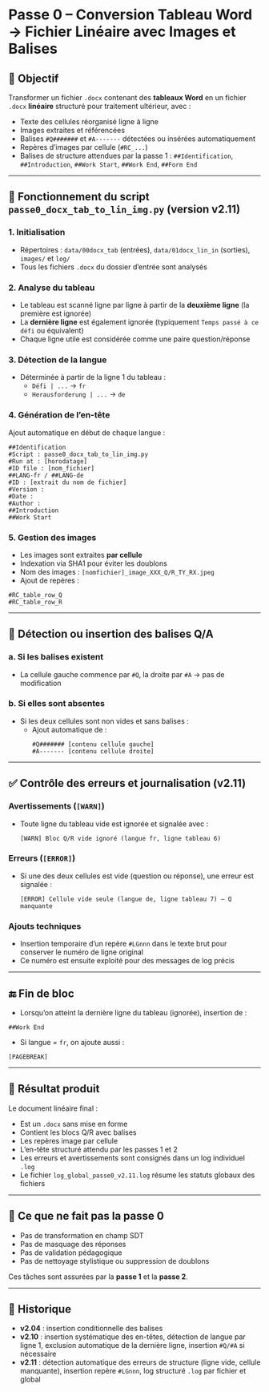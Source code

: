 # Passe 0 – Conversion Tableau Word → Fichier Linéaire avec Images et Balises

## 🎯 Objectif
Transformer un fichier `.docx` contenant des **tableaux Word** en un fichier `.docx` **linéaire** structuré pour traitement ultérieur, avec :
- Texte des cellules réorganisé ligne à ligne
- Images extraites et référencées
- Balises `#Q#######` et `#A-------` détectées ou insérées automatiquement
- Repères d’images par cellule (`#RC_...`)
- Balises de structure attendues par la passe 1 : `##Identification`, `##Introduction`, `##Work Start`, `##Work End`, `##Form End`

---

## 🧠 Fonctionnement du script `passe0_docx_tab_to_lin_img.py` (version v2.11)

### 1. Initialisation
- Répertoires : `data/00docx_tab` (entrées), `data/01docx_lin_in` (sorties), `images/` et `log/`
- Tous les fichiers `.docx` du dossier d’entrée sont analysés

### 2. Analyse du tableau
- Le tableau est scanné ligne par ligne à partir de la **deuxième ligne** (la première est ignorée)
- La **dernière ligne** est également ignorée (typiquement `Temps passé à ce défi` ou équivalent)
- Chaque ligne utile est considérée comme une paire question/réponse

### 3. Détection de la langue
- Déterminée à partir de la ligne 1 du tableau :
  - `Défi | ...` → `fr`
  - `Herausforderung | ...` → `de`

### 4. Génération de l’en-tête
Ajout automatique en début de chaque langue :
```
##Identification
#Script : passe0_docx_tab_to_lin_img.py
#Run at : [horodatage]
#ID file : [nom_fichier]
##LANG-fr / ##LANG-de
#ID : [extrait du nom de fichier]
#Version :
#Date :
#Author :
##Introduction
##Work Start
```

### 5. Gestion des images
- Les images sont extraites **par cellule**
- Indexation via SHA1 pour éviter les doublons
- Nom des images : `[nomfichier]_image_XXX_Q/R_TY_RX.jpeg`
- Ajout de repères :
```
#RC_table_row_Q
#RC_table_row_R
```

---

## 🧩 Détection ou insertion des balises Q/A

### a. Si les balises existent
- La cellule gauche commence par `#Q`, la droite par `#A` → pas de modification

### b. Si elles sont absentes
- Si les deux cellules sont non vides et sans balises :
  - Ajout automatique de :
    ```
    #Q####### [contenu cellule gauche]
    #A------- [contenu cellule droite]
    ```

---

## ✅ Contrôle des erreurs et journalisation (v2.11)

### Avertissements (`[WARN]`)
- Toute ligne du tableau vide est ignorée et signalée avec :
  ```
  [WARN] Bloc Q/R vide ignoré (langue fr, ligne tableau 6)
  ```

### Erreurs (`[ERROR]`)
- Si une des deux cellules est vide (question ou réponse), une erreur est signalée :
  ```
  [ERROR] Cellule vide seule (langue de, ligne tableau 7) — Q manquante
  ```

### Ajouts techniques
- Insertion temporaire d’un repère `#LGnnn` dans le texte brut pour conserver le numéro de ligne original
- Ce numéro est ensuite exploité pour des messages de log précis

---

## 🔚 Fin de bloc
- Lorsqu’on atteint la dernière ligne du tableau (ignorée), insertion de :
```
##Work End
```
- Si langue = `fr`, on ajoute aussi :
```
[PAGEBREAK]
```

---

## 🧼 Résultat produit
Le document linéaire final :
- Est un `.docx` sans mise en forme
- Contient les blocs Q/R avec balises
- Les repères image par cellule
- L’en-tête structuré attendu par les passes 1 et 2
- Les erreurs et avertissements sont consignés dans un log individuel `.log`
- Le fichier `log_global_passe0_v2.11.log` résume les statuts globaux des fichiers

---

## 🚫 Ce que **ne fait pas** la passe 0
- Pas de transformation en champ SDT
- Pas de masquage des réponses
- Pas de validation pédagogique
- Pas de nettoyage stylistique ou suppression de doublons

Ces tâches sont assurées par la **passe 1** et la **passe 2**.

---

## 📌 Historique
- **v2.04** : insertion conditionnelle des balises
- **v2.10** : insertion systématique des en-têtes, détection de langue par ligne 1, exclusion automatique de la dernière ligne, insertion `#Q/#A` si nécessaire
- **v2.11** : détection automatique des erreurs de structure (ligne vide, cellule manquante), insertion repère `#LGnnn`, log structuré `.log` par fichier et global